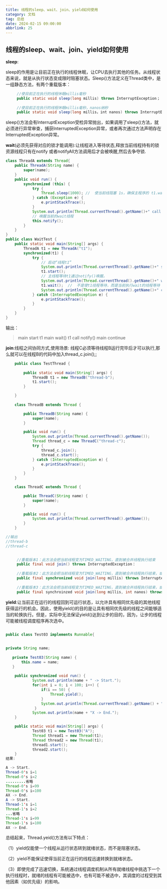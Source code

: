 ```yaml
---
title: 线程的sleep、wait、join、yield如何使用
category: 文档
tag: 总结
date: 2024-02-15 09:00:00
abbrlink: 25
---
```

## 线程的sleep、wait、join、yield如何使用

**sleep**:

sleep的作用是让目前正在执行的线程休眠，让CPU去执行其他的任务。从线程状态来说，就是从执行状态变成限时阻塞状态。Sleep()方法定义在Thread类中，是一组静态方法，有两个重载版本：

```java
     //使目前正在执行的线程休眠millis毫秒
     public static void sleep(long millis) throws InterruptException；
     
     //使目前正在执行的线程休眠millis毫秒，nanos纳秒
     public static void sleep(long millis，int nanos) throws InterruptException；
```



sleep()方法会有InterruptException受检异常抛出，如果调用了sleep()方法，就必须进行异常审查，捕获InterruptedException异常，或者再次通过方法声明存在InterruptedException异常。

**wait**(必须先获得对应的锁才能调用):让线程进入等待状态,释放当前线程持有的锁资源线程只有在notify 或者notifyAll方法调用后才会被唤醒,然后去争夺锁.

```java
class ThreadA extends Thread{
	public ThreadA(String name) {
		super(name);
	}
	public void run() {
		synchronized (this) {
			try {						
				Thread.sleep(1000);	//	使当前线阻塞 1s，确保主程序的 t1.wait(); 执行之后再执行 notify()
			} catch (Exception e) {
				e.printStackTrace();
			}			
			System.out.println(Thread.currentThread().getName()+" call notify()");
			// 唤醒当前的wait线程
			this.notify();
		}
	}
}
public class WaitTest {
	public static void main(String[] args) {
		ThreadA t1 = new ThreadA("t1");
		synchronized(t1) {
			try {
				// 启动“线程t1”
				System.out.println(Thread.currentThread().getName()+" start t1");
				t1.start();
				// 主线程等待t1通过notify()唤醒。
				System.out.println(Thread.currentThread().getName()+" wait()");
				t1.wait();  //  不是使t1线程等待，而是当前执行wait的线程等待
				System.out.println(Thread.currentThread().getName()+" continue");
			} catch (InterruptedException e) {
				e.printStackTrace();
			}
		}
	}
}
```

输出：

> main start t1
> main wait()
> t1 call notify()
> main continue



**join**:线程之间协同方式,使用场景: 线程C必须等待线程B运行完毕后才可以执行,那么就可以在线程B的代码中加入thread_c.join();;

```java
    public class TestThread {
        
        public static void main(String[] args) {
            ThreadB t1 = new ThreadB("thread-b");
            t1.start();
        }

    }
	
	class ThreadB extends Thread {

        public ThreadB(String name) {
            super(name);
        }

        public void run() {
            System.out.println(Thread.currentThread().getName());
            Thread thread_c = new ThreadC("thread-c");
            try {
                thread_c.join();
                thread_c.start();
            } catch (InterruptedException e) {
                e.printStackTrace();
            }
        }
    }

	class ThreadC extends Thread {

        public ThreadC(String name) {
            super(name);
        }

        public void run() {
            System.out.println(Thread.currentThread().getName());
        }
    }

//输出
//thread-b
//thread-c

         
     //重载版本1：此方法会把当前线程变为TIMED_WAITING，直到被合并线程执行结束
     public final void join() throws InterruptedException：
     
     //重载版本2：此方法会把当前线程变为TIMED_WAITING，直到被合并线程执行结束，或者等待被合并线程执行millis的时间
     public final synchronized void join(long millis) throws InterruptedException：
     
     //重载版本3：此方法会把当前线程变为TIMED_WAITING，直到被合并线程执行结束，或者等待被合并线程执行millis+nanos的时间
     public final synchroinzed void join(long millis, int nanos) throws InterruptedException：
```



**yield**:让当前正在运行的线程回到可运行状态，以允许具有相同优先级的其他线程获得运行的机会。因此，使用yield()的目的是让具有相同优先级的线程之间能够适当的轮换执行。但是，实际中无法保证yield()达到让步的目的，因为，让步的线程可能被线程调度程序再次选中。

```java

public class Test03 implements Runnable{
 
 
private String name;     
   
   private Test03(String name) {     
       this.name = name;     
   }  
 
    public synchronized void run() {
            System.out.println(name + " -> Start.");
            for(int i = 0; i < 100; i++) {
                if(i == 50) {
                	Thread.yield();
    			}
    			System.out.println(Thread.currentThread().getName() + "'s i=" + (i+1));
   			 }
    		System.out.println(name + "X -> End.");
    }

    public static void main(String[] args) {
            Test03 t1 = new Test03("A");
            Thread thread1 = new Thread(t1);
            Thread thread2 = new Thread(t1);
            thread1.start();
            thread2.start();
    }
结果:

A -> Start.
Thread-0's i=1
Thread-0's i=2
.........省略
Thread-0's i=99
Thread-0's i=100
AX -> End.
A -> Start.
Thread-1's i=1
Thread-1's i=2
...省略
Thread-1's i=99
Thread-1's i=100
AX -> End.

```



总结起来，Thread.yeid()方法有以下特点：

（1）yield仅能使一个线程从运行状态转到就绪状态，而不是阻塞状态。

（2）yield不能保证使得当前正在运行的线程迅速转换到就绪状态。

（3）即使完成了迅速切换，系统通过线程调度机制从所有就绪线程中挑选下一个执行线程时，就绪的线程有可能被选中，也有可能不被选中，其调度的过程受到其他因素（如优先级）的影响。

